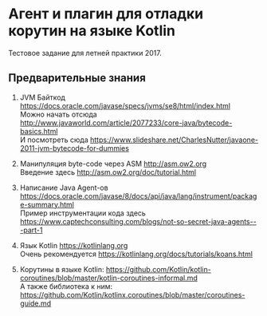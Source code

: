 # Агент и плагин для отладки корутин на языке Kotlin

Тестовое задание для летней практики 2017.

## Прeдварительные знания

1. JVM Байткод https://docs.oracle.com/javase/specs/jvms/se8/html/index.html <br>
   Можно начать отсюда http://www.javaworld.com/article/2077233/core-java/bytecode-basics.html <br>
   И посмотреть сюда https://www.slideshare.net/CharlesNutter/javaone-2011-jvm-bytecode-for-dummies
   
2. Манипуляция byte-code через ASM http://asm.ow2.org <br>
   Введение здесь http://asm.ow2.org/doc/tutorial.html
   
3. Написание Java Agent-ов https://docs.oracle.com/javase/8/docs/api/java/lang/instrument/package-summary.html <br>
   Пример инструментации кода здесь https://www.captechconsulting.com/blogs/not-so-secret-java-agents---part-1

4. Язык Kotlin https://kotlinlang.org <br>
   Очень рекомендуется https://kotlinlang.org/docs/tutorials/koans.html

5. Корутины в языке Kotlin: https://github.com/Kotlin/kotlin-coroutines/blob/master/kotlin-coroutines-informal.md <br>
   А также библиотека к ним: https://github.com/Kotlin/kotlinx.coroutines/blob/master/coroutines-guide.md
      
